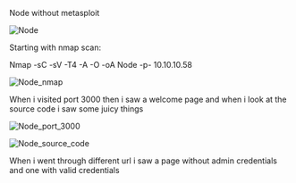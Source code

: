 Node without metasploit

![Node](https://user-images.githubusercontent.com/55708909/91813657-a6e84480-ec50-11ea-80a6-55c24e948821.png)

Starting with nmap scan:

Nmap -sC -sV -T4 -A -O -oA Node -p- 10.10.10.58

![Node_nmap](https://user-images.githubusercontent.com/55708909/91813981-1827f780-ec51-11ea-81ff-9b9195a50902.png)

When i visited port 3000 then i saw a welcome page and when i look at the source code i saw some juicy things

![Node_port_3000](https://user-images.githubusercontent.com/55708909/91822070-e153e080-ec54-11ea-88cb-e6d46101b3f3.png)

![Node_source_code](https://user-images.githubusercontent.com/55708909/91822060-dd27c300-ec54-11ea-9699-aefa0049c70a.png)

When i went through different url i saw a page without admin credentials and one with valid credentials


